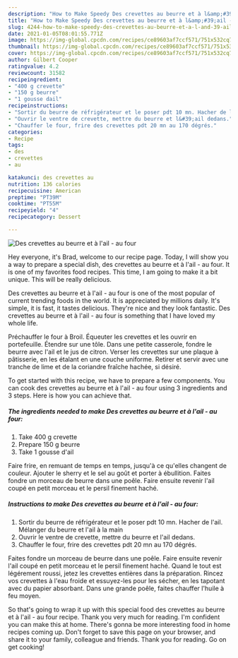```yaml
---
description: "How to Make Speedy Des crevettes au beurre et à l&amp;#39;ail - au four"
title: "How to Make Speedy Des crevettes au beurre et à l&amp;#39;ail - au four"
slug: 4244-how-to-make-speedy-des-crevettes-au-beurre-et-a-l-and-39-ail-au-four
date: 2021-01-05T08:01:55.771Z
image: https://img-global.cpcdn.com/recipes/ce89603af7ccf571/751x532cq70/des-crevettes-au-beurre-et-a-lail-au-four-photo-principale-de-la-recette.jpg
thumbnail: https://img-global.cpcdn.com/recipes/ce89603af7ccf571/751x532cq70/des-crevettes-au-beurre-et-a-lail-au-four-photo-principale-de-la-recette.jpg
cover: https://img-global.cpcdn.com/recipes/ce89603af7ccf571/751x532cq70/des-crevettes-au-beurre-et-a-lail-au-four-photo-principale-de-la-recette.jpg
author: Gilbert Cooper
ratingvalue: 4.2
reviewcount: 31582
recipeingredient:
- "400 g crevette"
- "150 g beurre"
- "1 gousse dail"
recipeinstructions:
- "Sortir du beurre de réfrigérateur et le poser pdt 10 mn. Hacher de l&#39;ail. Mélanger du beurre et l&#39;ail à la main"
- "Ouvrir le ventre de crevette, mettre du beurre et l&#39;ail dedans."
- "Chauffer le four, frire des crevettes pdt 20 mn au 170 dégrés."
categories:
- Recipe
tags:
- des
- crevettes
- au

katakunci: des crevettes au 
nutrition: 136 calories
recipecuisine: American
preptime: "PT39M"
cooktime: "PT55M"
recipeyield: "4"
recipecategory: Dessert

---
```



![Des crevettes au beurre et à l&#39;ail - au four](https://img-global.cpcdn.com/recipes/ce89603af7ccf571/751x532cq70/des-crevettes-au-beurre-et-a-lail-au-four-photo-principale-de-la-recette.jpg)

Hey everyone, it's Brad, welcome to our recipe page. Today, I will show you a way to prepare a special dish, des crevettes au beurre et à l&#39;ail - au four. It is one of my favorites food recipes. This time, I am going to make it a bit unique. This will be really delicious.

Des crevettes au beurre et à l&#39;ail - au four is one of the most popular of current trending foods in the world. It is appreciated by millions daily. It's simple, it is fast, it tastes delicious. They're nice and they look fantastic. Des crevettes au beurre et à l&#39;ail - au four is something that I have loved my whole life.

Préchauffer le four à Broil. Équeuter les crevettes et les ouvrir en portefeuille. Étendre sur une tôle. Dans une petite casserole, fondre le beurre avec l&#39;ail et le jus de citron. Verser les crevettes sur une plaque à pâtisserie, en les étalant en une couche uniforme. Retirer et servir avec une tranche de lime et de la coriandre fraîche hachée, si désiré.


To get started with this recipe, we have to prepare a few components. You can cook des crevettes au beurre et à l&#39;ail - au four using 3 ingredients and 3 steps. Here is how you can achieve that.

<!--inarticleads1-->

##### The ingredients needed to make Des crevettes au beurre et à l&#39;ail - au four:

1. Take 400 g crevette
1. Prepare 150 g beurre
1. Take 1 gousse d&#39;ail


Faire frire, en remuant de temps en temps, jusqu&#39;à ce qu&#39;elles changent de couleur. Ajouter le sherry et le sel au goût et porter à ébullition. Faites fondre un morceau de beurre dans une poêle. Faire ensuite revenir l&#39;ail coupé en petit morceau et le persil finement haché. 

<!--inarticleads2-->

##### Instructions to make Des crevettes au beurre et à l&#39;ail - au four:

1. Sortir du beurre de réfrigérateur et le poser pdt 10 mn. Hacher de l&#39;ail. Mélanger du beurre et l&#39;ail à la main
1. Ouvrir le ventre de crevette, mettre du beurre et l&#39;ail dedans.
1. Chauffer le four, frire des crevettes pdt 20 mn au 170 dégrés.


Faites fondre un morceau de beurre dans une poêle. Faire ensuite revenir l&#39;ail coupé en petit morceau et le persil finement haché. Quand le tout est légérement roussi, jetez les crevettes entières dans la préparation. Rincez vos crevettes à l&#39;eau froide et essuyez-les pour les sécher, en les tapotant avec du papier absorbant. Dans une grande poêle, faites chauffer l&#39;huile à feu moyen. 

So that's going to wrap it up with this special food des crevettes au beurre et à l&#39;ail - au four recipe. Thank you very much for reading. I'm confident you can make this at home. There's gonna be more interesting food in home recipes coming up. Don't forget to save this page on your browser, and share it to your family, colleague and friends. Thank you for reading. Go on get cooking!

